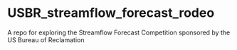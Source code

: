 # USBR_streamflow_forecast_rodeo
A repo for exploring the Streamflow Forecast Competition sponsored by the US Bureau of Reclamation
